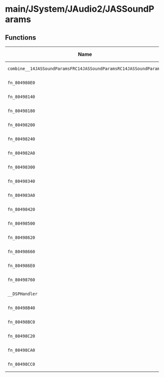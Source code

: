 # main/JSystem/JAudio2/JASSoundParams

## Functions

| Name | Address | Match % |
|------|---------|---------|
| `combine__14JASSoundParamsFRC14JASSoundParamsRC14JASSoundParams` | `0x8049806C` | :x: (0.0%) |
| `fn_804980E0` | `0x804980E0` | :x: (0.0%) |
| `fn_80498140` | `0x80498140` | :x: (0.0%) |
| `fn_80498180` | `0x80498180` | :x: (0.0%) |
| `fn_80498200` | `0x80498200` | :x: (0.0%) |
| `fn_80498240` | `0x80498240` | :x: (0.0%) |
| `fn_804982A0` | `0x804982A0` | :x: (0.0%) |
| `fn_80498300` | `0x80498300` | :x: (0.0%) |
| `fn_80498340` | `0x80498340` | :x: (0.0%) |
| `fn_804983A0` | `0x804983A0` | :x: (0.0%) |
| `fn_80498420` | `0x80498420` | :x: (0.0%) |
| `fn_80498500` | `0x80498500` | :x: (0.0%) |
| `fn_80498620` | `0x80498620` | :x: (0.0%) |
| `fn_80498660` | `0x80498660` | :x: (0.0%) |
| `fn_804986E0` | `0x804986E0` | :x: (0.0%) |
| `fn_80498760` | `0x80498760` | :x: (0.0%) |
| `__DSPHandler` | `0x804987E0` | :x: (0.0%) |
| `fn_80498B40` | `0x80498B40` | :x: (0.0%) |
| `fn_80498BC0` | `0x80498BC0` | :x: (0.0%) |
| `fn_80498C20` | `0x80498C20` | :x: (0.0%) |
| `fn_80498CA0` | `0x80498CA0` | :x: (0.0%) |
| `fn_80498CC0` | `0x80498CC0` | :x: (0.0%) |